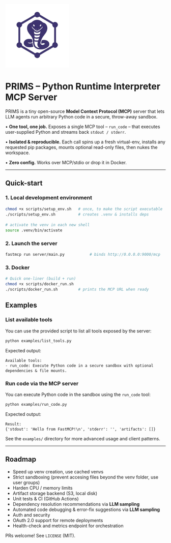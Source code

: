 <p align="left">
  <img src="primslogo.png" alt="PRIMS Logo" width="200"/>
</p>

# PRIMS – Python Runtime Interpreter MCP Server

PRIMS is a tiny open-source **Model Context Protocol (MCP)** server that lets LLM agents run arbitrary Python code in a secure, throw-away sandbox.

•   **One tool, one job.**  Exposes a single MCP tool – `run_code` – that executes user-supplied Python and streams back `stdout / stderr`.

•   **Isolated & reproducible.**  Each call spins up a fresh virtual-env, installs any requested pip packages, mounts optional read-only files, then nukes the workspace.

•   **Zero config.**  Works over MCP/stdio or drop it in Docker.

---

## Quick-start

### 1. Local development environment

```bash
chmod +x scripts/setup_env.sh   # once, to make the script executable
./scripts/setup_env.sh          # creates .venv & installs deps

# activate the venv in each new shell
source .venv/bin/activate
```

### 2. Launch the server

```bash
fastmcp run server/main.py           # binds http://0.0.0.0:9000/mcp
```

### 3. Docker

```bash
# Quick one-liner (build + run)
chmod +x scripts/docker_run.sh
./scripts/docker_run.sh         # prints the MCP URL when ready
```


## Examples

### List available tools

You can use the provided script to list all tools exposed by the server:

```bash
python examples/list_tools.py
```

Expected output:
```
Available tools:
- run_code: Execute Python code in a secure sandbox with optional dependencies & file mounts.
```

### Run code via the MCP server

You can execute Python code in the sandbox using the `run_code` tool:

```bash
python examples/run_code.py
```

Expected output:
```
Result:
{'stdout': 'Hello from FastMCP!\n', 'stderr': '', 'artifacts': []}
```

See the `examples/` directory for more advanced usage and client patterns.

---

## Roadmap
- Speed up venv creation, use cached venvs
- Strict sandboxing (prevent accesing files beyond the venv folder, use user groups)
- Harden CPU / memory limits 
- Artifact storage backend (S3, local disk)
- Unit tests & CI (GitHub Actions)
- Dependency resolution recommendations via **LLM sampling**
- Automated code debugging & error-fix suggestions via **LLM sampling**
- Auth and security
- OAuth 2.0 support for remote deployments
- Health-check and metrics endpoint for orchestration


PRs welcome!  See `LICENSE` (MIT). 
